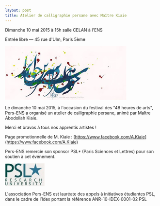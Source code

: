 ```yaml
---
layout: post
title: Atelier de calligraphie persane avec Maître Kiaie
---
```





Dimanche 10 mai 2015 à 15h salle CELAN à l'ENS

Entrée libre — 45 rue d'Ulm, Paris 5ème  

![](/images/11174924_1055773541118499_6280568556368301944_n.jpg)

  

  

Le dimanche 10 mai 2015, à l'occasion du festival des "48 heures de arts", Pers-ENS a organisé un atelier de calligraphie persane, animé par Maître Abodollah Kiaie.

Merci et bravos à tous nos apprentis artistes !  

  
Page promotionnelle de M. Kiaie : [https://www.facebook.com/A.Kiaie](https://www.facebook.com/A.Kiaie)

  
 Pers-ENS remercie son sponsor PSL\* (Paris Sciences et Lettres) pour son soutien à cet événement.  

![](/images/UPL3732886268454158059_logoPSLstar_RU_rvb.jpg)

L'association Pers-ENS est lauréate des appels à initiatives étudiantes PSL, dans le cadre de l’Idex portant la référence ANR-10-IDEX-0001-02 PSL  
